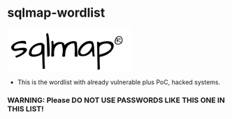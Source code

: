 # sqlmap-wordlist

[![](https://github.com/Offensive-Penetration-Security/sqlmap-wordlist/blob/main/Docs/sqlmap_logo.png)](https://sqlmap.org/)

- This is the wordlist with already vulnerable plus PoC,  hacked systems.
### WARNING: Please DO NOT USE PASSWORDS LIKE THIS ONE IN THIS LIST!
